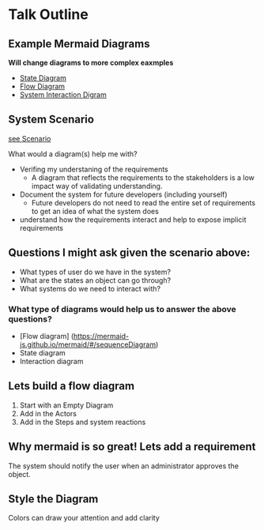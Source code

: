 # Talk Outline

## Example Mermaid Diagrams
  **Will change diagrams to more complex eaxmples**
  * [State Diagram](https://github.com/pulibrary/pdc_describe/blob/main/docs/work_states.md)
  * [Flow Diagram](https://github.com/pulibrary/lib_jobs/tree/main/docs/peoplesoft_voucher)
  * [System Interaction Digram](https://github.com/pulibrary/orangelight/blob/main/docs/request_form_diagram.md)

## System Scenario
  [see Scenario](https://github.com/carolyncole/i_love_mermaid/edit/main/scenario.md)
  
  What would a diagram(s) help me with?
  * Verifing my understaning of the requirements
    * A diagram that reflects the requirements to the stakeholders is a low impact way of validating understanding.
  * Document the system for future developers (including yourself)
    * Future developers do not need to read the entire set of requirements to get an idea of what the system does
  * understand how the requirements interact and help to expose implicit requirements

## Questions I might ask given the scenario above:
  * What types of user do we have in the system?
  * What are the states an object can go through?
  * What systems do we need to interact with?

### What type of diagrams would help us to answer the above questions?
  * [Flow diagram] (https://mermaid-js.github.io/mermaid/#/sequenceDiagram)
  * State diagram
  * Interaction diagram

## Lets build a flow diagram
  1. Start with an Empty Diagram
  1. Add in the Actors
  1. Add in the Steps and system reactions

## Why mermaid is so great!  Lets add a requirement
   The system should notify the user when an administrator approves the object.

## Style the Diagram
  Colors can draw your attention and add clarity
